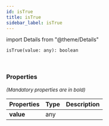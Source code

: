 ```yaml
---
id: isTrue
title: isTrue
sidebar_label: isTrue
---
```


import Details from "@theme/Details"


```tsx
isTrue(value: any): boolean
```
<br/>



### Properties

<font size="2"><i>(Mandatory properties are in bold)</i></font>

| Properties | Type | Description |
| --------- | ---- | ----------- |
| **value** | any |  |


